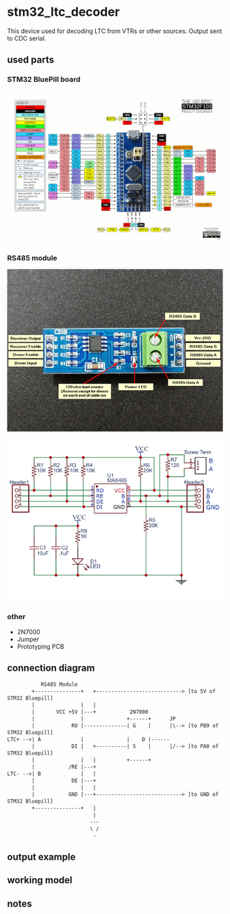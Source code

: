 # stm32_ltc_decoder

This device used for decoding LTC from VTRs or other sources. Output sent to CDC serial.

## used parts

### STM32 BluePill board

![STM32 BluePill board](docs/Bluepillpinout1.gif)

### RS485 module

![Photo](docs/MAX485-RS-485-Interface-Module-Connections.jpg)

![Schematic](docs/MAX485-Module-Schematic.jpg)

### other
* 2N7000
* Jumper
* Prototyping PCB

## connection diagram

```
           RS485 Module
        +---------------+   +----------------------------> [to 5V of STM32 Bluepill]
        |               |   |
        |       VCC +5V |---+           2N7000
        |               |              +------+      JP
        |            RO |--------------| G    |      |\--> [to PB9 of STM32 Bluepill]
LTC+ -->| A             |              |    D |------
        |            DI |   +----------| S    |      |/--> [to PA0 of STM32 Bluepill]
        |               |   |          +------+
        |           /RE |---+
LTC- -->| B             |   |
        |            DE |---+
        |               |   |
        |           GND |---+----------------------------> [to GND of STM32 Bluepill]
        +---------------+   |
                            |
                           ---
                           \ /
                            -
```

## output example

## working model

## notes

